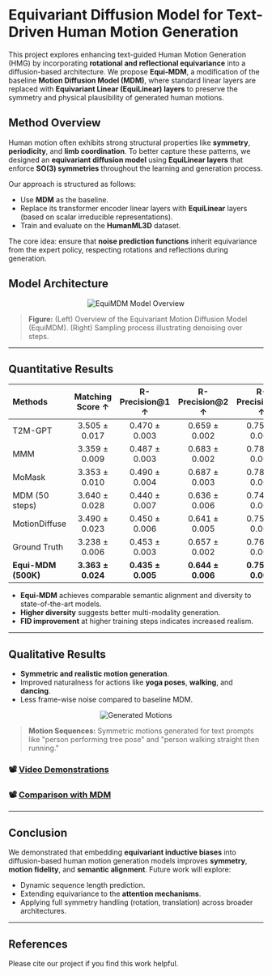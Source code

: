 # Equivariant Diffusion Model for Text-Driven Human Motion Generation

This project explores enhancing text-guided Human Motion Generation (HMG) by incorporating **rotational and reflectional equivariance** into a diffusion-based architecture. We propose **Equi-MDM**, a modification of the baseline **Motion Diffusion Model (MDM)**, where standard linear layers are replaced with **Equivariant Linear (EquiLinear) layers** to preserve the symmetry and physical plausibility of generated human motions.

## Method Overview

Human motion often exhibits strong structural properties like **symmetry**, **periodicity**, and **limb coordination**. To better capture these patterns, we designed an **equivariant diffusion model** using **EquiLinear layers** that enforce **SO(3) symmetries** throughout the learning and generation process.

Our approach is structured as follows:
- Use **MDM** as the baseline.
- Replace its transformer encoder linear layers with **EquiLinear** layers (based on scalar irreducible representations).
- Train and evaluate on the **HumanML3D** dataset.

The core idea: ensure that **noise prediction functions** inherit equivariance from the expert policy, respecting rotations and reflections during generation.

## Model Architecture

<div align="center">
  <img src="https://via.placeholder.com/800x250.png?text=EquiMDM+Model+Overview" alt="EquiMDM Model Overview" />
</div>

> **Figure:** (Left) Overview of the Equivariant Motion Diffusion Model (EquiMDM). (Right) Sampling process illustrating denoising over steps.

---
## Quantitative Results

| Methods             | Matching Score ↑ | R-Precision@1 ↑ | R-Precision@2 ↑ | R-Precision@3 ↑ | FID ↓  | Diversity ↑ |
|:--------------------|:----------------:|:---------------:|:---------------:|:---------------:|:------:|:-----------:|
| T2M-GPT              | 3.505 ± 0.017     | 0.470 ± 0.003   | 0.659 ± 0.002   | 0.758 ± 0.002   | 0.335  | -           |
| MMM                  | 3.359 ± 0.009     | 0.487 ± 0.003   | 0.683 ± 0.002   | 0.782 ± 0.001   | 0.132  | -           |
| MoMask               | 3.353 ± 0.010     | 0.490 ± 0.004   | 0.687 ± 0.003   | 0.786 ± 0.003   | 0.116  | -           |
| MDM (50 steps)       | 3.640 ± 0.028     | 0.440 ± 0.007   | 0.636 ± 0.006   | 0.742 ± 0.004   | 0.518  | -           |
| MotionDiffuse        | 3.490 ± 0.023     | 0.450 ± 0.006   | 0.641 ± 0.005   | 0.753 ± 0.005   | 0.778  | -           |
| Ground Truth         | 3.238 ± 0.006     | 0.453 ± 0.003   | 0.657 ± 0.002   | 0.768 ± 0.002   | 0.001  | 9.264       |
| **Equi-MDM (500K)**  | **3.363 ± 0.024** | **0.435 ± 0.005** | **0.644 ± 0.006** | **0.758 ± 0.005** | **0.742** | **10.109** |

- **Equi-MDM** achieves comparable semantic alignment and diversity to state-of-the-art models.
- **Higher diversity** suggests better multi-modality generation.
- **FID improvement** at higher training steps indicates increased realism.

---
## Qualitative Results

- **Symmetric and realistic motion generation**.
- Improved naturalness for actions like **yoga poses**, **walking**, and **dancing**.
- Less frame-wise noise compared to baseline MDM.

<div align="center">
  <img src="https://via.placeholder.com/800x250.png?text=Generated+Motions" alt="Generated Motions" />
</div>

> **Motion Sequences:** Symmetric motions generated for text prompts like "person performing tree pose" and "person walking straight then running."

### 📽️ [Video Demonstrations](https://drive.google.com/file/d/1Fr7BHyP2UNubiZE0L-a3Gdmn5OlCmONn/view?usp=sharing)

### 📽️ [Comparison with MDM](https://drive.google.com/file/d/1u8fjVtcjjZ-nJtC8bDzT-8AXV-xRCV2R/view?usp=sharing)

---
## Conclusion

We demonstrated that embedding **equivariant inductive biases** into diffusion-based human motion generation models improves **symmetry**, **motion fidelity**, and **semantic alignment**. Future work will explore:
- Dynamic sequence length prediction.
- Extending equivariance to the **attention mechanisms**.
- Applying full symmetry handling (rotation, translation) across broader architectures.

---
## References

Please cite our project if you find this work helpful.

